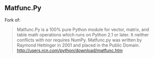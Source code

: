 ## Matfunc.Py

Fork of:  
> Matfunc.Py is a 100% pure Python module for vector, matrix, and table math operations which runs on Python 2.1 or later. It neither conflicts with nor requires NumPy. Matfunc.py was written by Raymond Hettinger in 2001 and placed in the Public Domain.  
http://users.rcn.com/python/download/matfunc.htm
